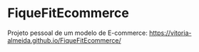 # FiqueFitEcommerce
Projeto pessoal de um modelo de E-commerce: https://vitoria-almeida.github.io/FiqueFitEcommerce/
